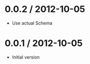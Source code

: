 
0.0.2 / 2012-10-05
==================

  * Use actual Schema

0.0.1 / 2012-10-05
==================

  * Initial version
